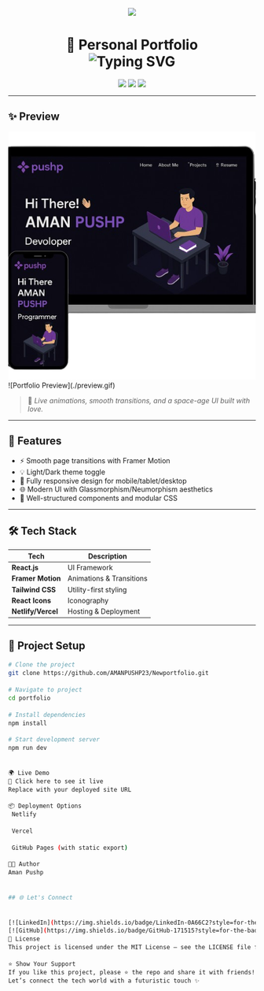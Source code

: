 <p align="center">
  <img src="https://readme-typing-svg.herokuapp.com/?lines=🚀+Welcome+to+My+Portfolio+Project!;⚡+Showcasing+Skills+and+Creativity&center=true&width=800&height=50&color=F700FF&vCenter=true&size=30">
</p>

<h1 align="center">
  🚀 Personal Portfolio<br>
  <img src="https://readme-typing-svg.herokuapp.com?font=Orbitron&color=4AF0F8&size=28&center=true&vCenter=true&lines=Crafted+with+React;Modern+and+Responsive;Interactive+Animations+Built+In" alt="Typing SVG">
</h1>

<p align="center">
  <img src="https://img.shields.io/badge/Made%20With-React-61DAFB?style=for-the-badge&logo=react&logoColor=white"/>
  <img src="https://img.shields.io/badge/Responsive-Design-green?style=for-the-badge&logo=css3&logoColor=white"/>
  <img src="https://img.shields.io/badge/Status-Active-brightgreen?style=for-the-badge"/>
</p>

---

## ✨ Preview
<div align="center">
  <img src="./Images/portfolioInterface1.png" alt="Portfolio" width="600"/>
 
</div>
![Portfolio Preview](./preview.gif)

> 🎥 *Live animations, smooth transitions, and a space-age UI built with love.*

---

## 🚀 Features

- ⚡ Smooth page transitions with Framer Motion
- 💡 Light/Dark theme toggle
- 📱 Fully responsive design for mobile/tablet/desktop
- 🌐 Modern UI with Glassmorphism/Neumorphism aesthetics
- 🧠 Well-structured components and modular CSS

---

## 🛠 Tech Stack

| Tech           | Description                    |
|----------------|--------------------------------|
| **React.js**   | UI Framework                   |
| **Framer Motion** | Animations & Transitions    |
| **Tailwind CSS**  | Utility-first styling        |
| **React Icons**   | Iconography                  |
| **Netlify/Vercel** | Hosting & Deployment       |

---

## 🚧 Project Setup

```bash
# Clone the project
git clone https://github.com/AMANPUSHP23/Newportfolio.git

# Navigate to project
cd portfolio

# Install dependencies
npm install

# Start development server
npm run dev


🌍 Live Demo
🔗 Click here to see it live
Replace with your deployed site URL

📦 Deployment Options
 Netlify

 Vercel

 GitHub Pages (with static export)

👨‍🚀 Author
Aman Pushp


## 🌐 Let's Connect


[![LinkedIn](https://img.shields.io/badge/LinkedIn-0A66C2?style=for-the-badge&logo=linkedin&logoColor=white)](https://www.linkedin.com/in/aman-pushp-b1a501223/)
[![GitHub](https://img.shields.io/badge/GitHub-171515?style=for-the-badge&logo=github&logoColor=white)](https://github.com/AMANPUSHP23)[![Instagram](https://img.shields.io/badge/Instagram-E4405F?style=for-the-badge&logo=instagram&logoColor=white)](https://www.instagram.com/aman_pushp23/?hl=en)
📄 License
This project is licensed under the MIT License — see the LICENSE file for details.

⭐ Show Your Support
If you like this project, please ⭐ the repo and share it with friends!
Let’s connect the tech world with a futuristic touch ✨


